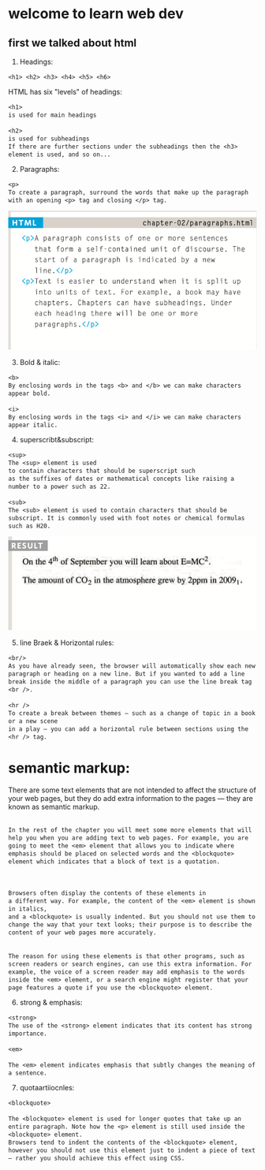 # welcome to learn web dev

## first we talked about html

1. Headings:

```
<h1> <h2> <h3> <h4> <h5> <h6>
```
 HTML has six "levels" of headings:
 
```
<h1> 
is used for main headings

<h2>
is used for subheadings
If there are further sections under the subheadings then the <h3> element is used, and so on...
```
2. Paragraphs:

```
<p>
To create a paragraph, surround the words that make up the paragraph with an opening <p> tag and closing </p> tag.

```

![](img/p1.png)

3. Bold & italic:

```
<b>
By enclosing words in the tags <b> and </b> we can make characters appear bold.

<i>
By enclosing words in the tags <i> and </i> we can make characters appear italic.

```

4. superscribt&subscript:

```
<sup>
The <sup> element is used
to contain characters that should be superscript such
as the suffixes of dates or mathematical concepts like raising a number to a power such as 22.

<sub>
The <sub> element is used to contain characters that should be subscript. It is commonly used with foot notes or chemical formulas such as H20.

```

![](img/p2.png)

5. line Braek & Horizontal rules:

```
<br/>
As you have already seen, the browser will automatically show each new paragraph or heading on a new line. But if you wanted to add a line break inside the middle of a paragraph you can use the line break tag <br />.

<hr />
To create a break between themes — such as a change of topic in a book or a new scene
in a play — you can add a horizontal rule between sections using the <hr /> tag.

```

# semantic markup:

There are some text elements that are not intended to affect the structure of your web pages, but they do add extra information to the pages — they are known as semantic markup.

```

In the rest of the chapter you will meet some more elements that will help you when you are adding text to web pages. For example, you are going to meet the <em> element that allows you to indicate where emphasis should be placed on selected words and the <blockquote> element which indicates that a block of text is a quotation.



Browsers often display the contents of these elements in
a different way. For example, the content of the <em> element is shown in italics,
and a <blockquote> is usually indented. But you should not use them to change the way that your text looks; their purpose is to describe the content of your web pages more accurately.


The reason for using these elements is that other programs, such as screen readers or search engines, can use this extra information. For example, the voice of a screen reader may add emphasis to the words inside the <em> element, or a search engine might register that your page features a quote if you use the <blockquote> element.

```


6. strong & emphasis:
```
<strong>
The use of the <strong> element indicates that its content has strong importance.

<em>

The <em> element indicates emphasis that subtly changes the meaning of a sentence.

```


7. quotaartiiocnles:

```
<blockquote>

The <blockquote> element is used for longer quotes that take up an entire paragraph. Note how the <p> element is still used inside the <blockquote> element.
Browsers tend to indent the contents of the <blockquote> element, however you should not use this element just to indent a piece of text — rather you should achieve this effect using CSS.

```



